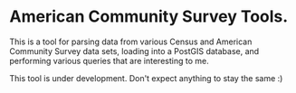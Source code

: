 # American Community Survey Tools.

This is a tool for parsing data from various Census and American Community Survey data sets, loading into a PostGIS database, and performing various queries that are interesting to me.

This tool is under development. Don't expect anything to stay the same :)
